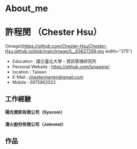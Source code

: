 # About_me

# 許程閔 （Chester Hsu）
![image](https://github.com/Chester-Hsu/Chester-Hsu.github.io/blob/main/image/S__63627269.jpg width="375")

* Education : 國立臺北大學 - 資訊管理研究所
* Personal Website : https://github.com/lunawine/
* location : Taiwan
* E-Mail : chestermarten@gmail.com
* Mobile : 0975962022

## 工作經驗

#### 陽光資訊有限公司（Syscom）


#### 湊火股份有限公司（Joinvest）

#### 
## 作品

